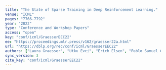 ```yaml
---
title: "The State of Sparse Training in Deep Reinforcement Learning."
venue: "ICML"
pages: "7766-7792"
year: "2022"
type: "Conference and Workshop Papers"
access: "open"
key: "conf/icml/GraesserEEC22"
ee: "https://proceedings.mlr.press/v162/graesser22a.html"
url: "https://dblp.org/rec/conf/icml/GraesserEEC22"
authors: ["Laura Graesser", "Utku Evci", "Erich Elsen", "Pablo Samuel Castro"]
sync_version: 3
cite_key: "conf/icml/GraesserEEC22"
---
```

